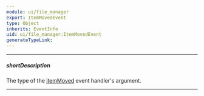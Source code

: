 ```yaml
---
module: ui/file_manager
export: ItemMovedEvent
type: Object
inherits: EventInfo
uid: ui/file_manager:ItemMovedEvent
generateTypeLink: 
---
```

---
##### shortDescription
The type of the [itemMoved]({basewidgetpath}/Events/#itemMoved) event handler's argument.

---
<!-- Description goes here -->